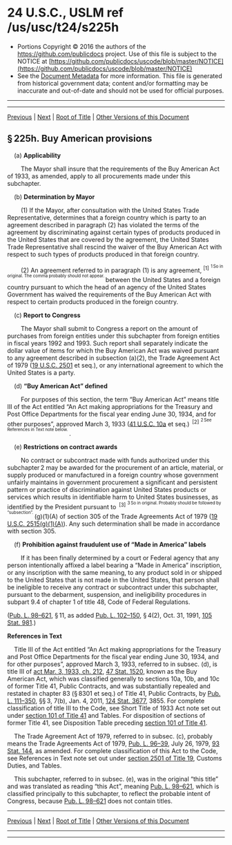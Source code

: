 ---
---

# 24 U.S.C., USLM ref /us/usc/t24/s225h

* Portions Copyright © 2016 the authors of the https://github.com/publicdocs project.
  Use of this file is subject to the NOTICE at [https://github.com/publicdocs/uscode/blob/master/NOTICE](https://github.com/publicdocs/uscode/blob/master/NOTICE)
* See the [Document Metadata](././../../../../..//README.md) for more information.
  This file is generated from historical government data; content and/or formatting may be inaccurate and out-of-date and should not be used for official purposes.

----------
----------

[Previous](./../../../../..//us/usc/t24/ch4/schIII/m__us_usc_t24_s225g.md) | [Next](./../../../../..//us/usc/t24/ch5/m__us_usc_t24_ch5.md) | [Root of Title](./../../../../../) | [Other Versions of this Document](https://publicdocs.github.io/go/links?ns=uslm&ref=%2Fus%2Fusc%2Ft24%2Fs225h)

## § 225h. Buy American provisions

    (a) __Applicability__ 

        The Mayor shall insure that the requirements of the Buy American Act of 1933, as amended, apply to all procurements made under this subchapter.

    (b) __Determination by Mayor__ 

        (1) If the Mayor, after consultation with the United States Trade Representative, determines that a foreign country which is party to an agreement described in paragraph (2) has violated the terms of the agreement by discriminating against certain types of products produced in the United States that are covered by the agreement, the United States Trade Representative shall rescind the waiver of the Buy American Act with respect to such types of products produced in that foreign country.

        (2) An agreement referred to in paragraph (1) is any agreement, <sup>\[1\]</sup>  <sup><sup> 1 So in original. The comma probably should not appear. </sup></sup>  between the United States and a foreign country pursuant to which the head of an agency of the United States Government has waived the requirements of the Buy American Act with respect to certain products produced in the foreign country.

    (c) __Report to Congress__ 

        The Mayor shall submit to Congress a report on the amount of purchases from foreign entities under this subchapter from foreign entities in fiscal years 1992 and 1993. Such report shall separately indicate the dollar value of items for which the Buy American Act was waived pursuant to any agreement described in subsection (a)(2), the Trade Agreement Act of 1979 ([19 U.S.C. 2501][/us/usc/t19/s2501] et seq.), or any international agreement to which the United States is a party.

    (d) __“Buy American Act” defined__ 

        For purposes of this section, the term “Buy American Act” means title III of the Act entitled “An Act making appropriations for the Treasury and Post Office Departments for the fiscal year ending June 30, 1934, and for other purposes”, approved March 3, 1933 ([41 U.S.C. 10a][/us/usc/t41/s10a] et seq.)  <sup>\[2\]</sup>  <sup><sup> 2 See References in Text note below. </sup></sup> .

    (e) __Restrictions on contract awards__ 

        No contract or subcontract made with funds authorized under this subchapter 2 may be awarded for the procurement of an article, material, or supply produced or manufactured in a foreign country whose government unfairly maintains in government procurement a significant and persistent pattern or practice of discrimination against United States products or services which results in identifiable harm to United States businesses, as identified by the President pursuant to  <sup>\[3\]</sup>  <sup><sup> 3 So in original. Probably should be followed by “subsection”. </sup></sup>  (g)(1)(A) of section 305 of the Trade Agreements Act of 1979 ([19 U.S.C. 2515(g)(1)(A)][/us/usc/t19/s2515/g/1/A]). Any such determination shall be made in accordance with section 305.

    (f) __Prohibition against fraudulent use of “Made in America” labels__ 

        If it has been finally determined by a court or Federal agency that any person intentionally affixed a label bearing a “Made in America” inscription, or any inscription with the same meaning, to any product sold in or shipped to the United States that is not made in the United States, that person shall be ineligible to receive any contract or subcontract under this subchapter, pursuant to the debarment, suspension, and ineligibility procedures in subpart 9.4 of chapter 1 of title 48, Code of Federal Regulations.

([Pub. L. 98–621][/us/pl/98/621], § 11, as added [Pub. L. 102–150][/us/pl/102/150], § 4(2), Oct. 31, 1991, [105 Stat. 981][/us/stat/105/981].)

 __References in Text__ 

    Title III of the Act entitled “An Act making appropriations for the Treasury and Post Office Departments for the fiscal year ending June 30, 1934, and for other purposes”, approved March 3, 1933, referred to in subsec. (d), is title III of [act Mar. 3, 1933, ch. 212][/us/act/1933-03-03/ch212], [47 Stat. 1520][/us/stat/47/1520], known as the Buy American Act, which was classified generally to sections 10a, 10b, and 10c of former Title 41, Public Contracts, and was substantially repealed and restated in chapter 83 (§ 8301 et seq.) of Title 41, Public Contracts, by [Pub. L. 111–350][/us/pl/111/350], §§ 3, 7(b), Jan. 4, 2011, [124 Stat. 3677][/us/stat/124/3677], 3855. For complete classification of title III to the Code, see Short Title of 1933 Act note set out under [section 101 of Title 41][/us/usc/t41/s101] and Tables. For disposition of sections of former Title 41, see Disposition Table preceding [section 101 of Title 41][/us/usc/t41/s101].

    The Trade Agreement Act of 1979, referred to in subsec. (c), probably means the Trade Agreements Act of 1979, [Pub. L. 96–39][/us/pl/96/39], July 26, 1979, [93 Stat. 144][/us/stat/93/144], as amended. For complete classification of this Act to the Code, see References in Text note set out under [section 2501 of Title 19][/us/usc/t19/s2501], Customs Duties, and Tables.

    This subchapter, referred to in subsec. (e), was in the original “this title” and was translated as reading “this Act”, meaning [Pub. L. 98–621][/us/pl/98/621], which is classified principally to this subchapter, to reflect the probable intent of Congress, because [Pub. L. 98–621][/us/pl/98/621] does not contain titles.

----------

[Previous](./../../../../..//us/usc/t24/ch4/schIII/m__us_usc_t24_s225g.md) | [Next](./../../../../..//us/usc/t24/ch5/m__us_usc_t24_ch5.md) | [Root of Title](./../../../../../) | [Other Versions of this Document](https://publicdocs.github.io/go/links?ns=uslm&ref=%2Fus%2Fusc%2Ft24%2Fs225h)

----------
----------

[/us/usc/t19/s2501]: https://publicdocs.github.io/go/links?ns=uslm&ref=%2Fus%2Fusc%2Ft19%2Fs2501
[/us/usc/t41/s10a]: https://publicdocs.github.io/go/links?ns=uslm&ref=%2Fus%2Fusc%2Ft41%2Fs10a
[/us/usc/t19/s2515/g/1/A]: https://publicdocs.github.io/go/links?ns=uslm&ref=%2Fus%2Fusc%2Ft19%2Fs2515%2Fg%2F1%2FA
[/us/pl/98/621]: https://publicdocs.github.io/go/links?ns=uslm&ref=%2Fus%2Fpl%2F98%2F621
[/us/pl/102/150]: https://publicdocs.github.io/go/links?ns=uslm&ref=%2Fus%2Fpl%2F102%2F150
[/us/stat/105/981]: https://publicdocs.github.io/go/links?ns=uslm&ref=%2Fus%2Fstat%2F105%2F981
[/us/act/1933-03-03/ch212]: https://publicdocs.github.io/go/links?ns=uslm&ref=%2Fus%2Fact%2F1933-03-03%2Fch212
[/us/stat/47/1520]: https://publicdocs.github.io/go/links?ns=uslm&ref=%2Fus%2Fstat%2F47%2F1520
[/us/pl/111/350]: https://publicdocs.github.io/go/links?ns=uslm&ref=%2Fus%2Fpl%2F111%2F350
[/us/stat/124/3677]: https://publicdocs.github.io/go/links?ns=uslm&ref=%2Fus%2Fstat%2F124%2F3677
[/us/usc/t41/s101]: https://publicdocs.github.io/go/links?ns=uslm&ref=%2Fus%2Fusc%2Ft41%2Fs101
[/us/usc/t41/s101]: https://publicdocs.github.io/go/links?ns=uslm&ref=%2Fus%2Fusc%2Ft41%2Fs101
[/us/pl/96/39]: https://publicdocs.github.io/go/links?ns=uslm&ref=%2Fus%2Fpl%2F96%2F39
[/us/stat/93/144]: https://publicdocs.github.io/go/links?ns=uslm&ref=%2Fus%2Fstat%2F93%2F144
[/us/usc/t19/s2501]: https://publicdocs.github.io/go/links?ns=uslm&ref=%2Fus%2Fusc%2Ft19%2Fs2501
[/us/pl/98/621]: https://publicdocs.github.io/go/links?ns=uslm&ref=%2Fus%2Fpl%2F98%2F621
[/us/pl/98/621]: https://publicdocs.github.io/go/links?ns=uslm&ref=%2Fus%2Fpl%2F98%2F621


